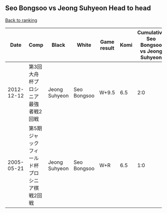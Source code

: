 ## Seo Bongsoo vs Jeong Suhyeon Head to head

[Back to ranking](../../index.md)




| **Date** | **Comp** | **Black** | **White** | **Game result** | **Komi** | **Cumulative Seo Bongsoo vs Jeong Suhyeon** | **Seo Bongsoo streak** | **Jeong Suhyeon streak** | 
| --- | --- | --- | --- | --- | --- | --- | --- | --- |
| 2012-12-12 | 第3回大舟杯プロシニア最強者戦2回戦 | Jeong Suhyeon | Seo Bongsoo | W+9.5 | 6.5 | 2:0 | 2 | 0 | 
| 2005-05-21 | 第5期ジャックフィールド杯プロシニア棋戦2回戦 | Jeong Suhyeon | Seo Bongsoo | W+R | 6.5 | 1:0 | 1 | 0 |




